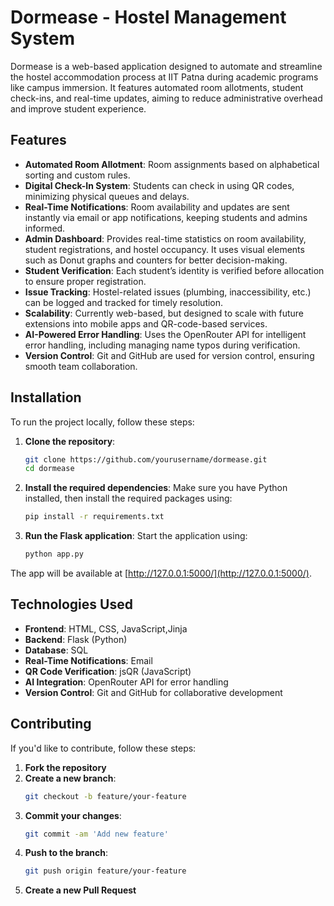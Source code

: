 # Dormease - Hostel Management System

Dormease is a web-based application designed to automate and streamline the hostel accommodation process at IIT Patna during academic programs like campus immersion. It features automated room allotments, student check-ins, and real-time updates, aiming to reduce administrative overhead and improve student experience.

## Features

- **Automated Room Allotment**: Room assignments based on alphabetical sorting and custom rules.
- **Digital Check-In System**: Students can check in using QR codes, minimizing physical queues and delays.
- **Real-Time Notifications**: Room availability and updates are sent instantly via email or app notifications, keeping students and admins informed.
- **Admin Dashboard**: Provides real-time statistics on room availability, student registrations, and hostel occupancy. It uses visual elements such as Donut graphs and counters for better decision-making.
- **Student Verification**: Each student’s identity is verified before allocation to ensure proper registration.
- **Issue Tracking**: Hostel-related issues (plumbing, inaccessibility, etc.) can be logged and tracked for timely resolution.
- **Scalability**: Currently web-based, but designed to scale with future extensions into mobile apps and QR-code-based services.
- **AI-Powered Error Handling**: Uses the OpenRouter API for intelligent error handling, including managing name typos during verification.
- **Version Control**: Git and GitHub are used for version control, ensuring smooth team collaboration.

## Installation

To run the project locally, follow these steps:

1. **Clone the repository**:
   ```bash
   git clone https://github.com/yourusername/dormease.git
   cd dormease
   ```

2. **Install the required dependencies**: Make sure you have Python installed, then install the required packages using:
   ```bash
   pip install -r requirements.txt
   ```

3. **Run the Flask application**: Start the application using:
   ```bash
   python app.py
   ```

The app will be available at [http://127.0.0.1:5000/](http://127.0.0.1:5000/).

## Technologies Used

- **Frontend**: HTML, CSS, JavaScript,Jinja
- **Backend**: Flask (Python)
- **Database**: SQL
- **Real-Time Notifications**: Email
- **QR Code Verification**: jsQR (JavaScript)
- **AI Integration**: OpenRouter API for error handling
- **Version Control**: Git and GitHub for collaborative development

## Contributing

If you'd like to contribute, follow these steps:

1. **Fork the repository**
2. **Create a new branch**:
   ```bash
   git checkout -b feature/your-feature
   ```
3. **Commit your changes**:
   ```bash
   git commit -am 'Add new feature'
   ```
4. **Push to the branch**:
   ```bash
   git push origin feature/your-feature
   ```
5. **Create a new Pull Request**



